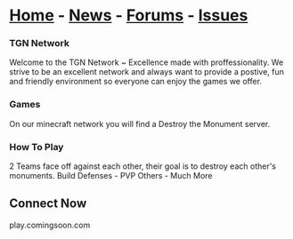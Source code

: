 # [Home](https://tgn-minecraft.github.io/home/) - [News](https://tgn-minecraft.github.io/home/news) - [Forums](https://tgn-minecraft-forums.enjin.com/) - [Issues](https://github.com/TGN-Minecraft/issues)

### TGN Network
Welcome to the TGN Network ~ Excellence made with proffessionality.
We strive to be an excellent network and always want to provide a
postive, fun and friendly environment so everyone can enjoy the
games we offer.

### Games
On our minecraft network you will find a Destroy the Monument server.

### How To Play
2 Teams face off against each other,
their goal is to destroy each other's monuments.
Build Defenses - PVP Others - Much More

## Connect Now
play.comingsoon.com
